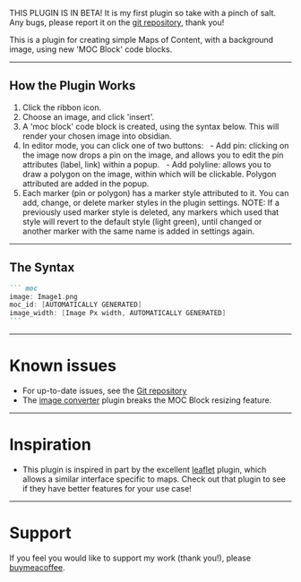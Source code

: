 THIS PLUGIN IS IN BETA! It is my first plugin so take with a pinch of salt. Any bugs, please report it on the [git repository](https://github.com/NebulousNessie/Obsidian-MOCBlocks-Dev/issues), thank you!

This is a plugin for creating simple Maps of Content, with a background image, using new 'MOC Block' code blocks.

---
## How the Plugin Works

1. Click the ribbon icon.
2. Choose an image, and click 'insert'.
3. A 'moc block' code block is created, using the syntax below. This will render your chosen image into obsidian.
4. In editor mode, you can click one of two buttons:
	  - Add pin: clicking on the image now drops a pin on the image, and allows you to edit the pin attributes (label, link) within a popup.
	  - Add polyline: allows you to draw a polygon on the image, within which will be clickable. Polygon attributed are added in the popup.
5. Each marker (pin or polygon) has a marker style attributed to it. You can add, change, or delete marker styles in the plugin settings. NOTE: If a previously used marker style is deleted, any markers which used that style will revert to the default style (light green), until changed or another marker with the same name is added in settings again.

---
## The Syntax
````markdown
``` moc
image: Image1.png
moc_id: [AUTOMATICALLY GENERATED]
image_width: [Image Px width, AUTOMATICALLY GENERATED]
```
````

---

# Known issues

- For up-to-date issues, see the [Git repository](https://github.com/NebulousNessie/Obsidian-MOCBlocks)
- The [image converter](https://github.com/xryul/obsidian-image-converter) plugin breaks the MOC Block resizing feature.

---
# Inspiration

- This plugin is inspired in part by the excellent [leaflet](https://github.com/javalent/obsidian-leaflet) plugin, which allows a similar interface specific to maps. Check out that plugin to see if they have better features for your use case!

---
# Support

If you feel you would like to support my work (thank you!), please [buymeacoffee](https://buymeacoffee.com/nebulousnessie).
